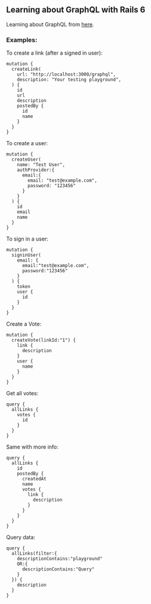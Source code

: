 ## Learning about GraphQL with Rails 6

Learning about GraphQL from [here](https://www.howtographql.com/graphql-ruby/1-getting-started/).

### Examples:

To create a link (after a signed in user):

```
mutation {
  createLink(
    url: "http://localhost:3000/graphql",
    description: "Your testing playground",
  ) {
    id
    url
    description
    postedBy {
      id
      name
    }
  }
}
```

To create a user:

```
mutation {
  createUser(
    name: "Test User",
    authProvider:{
      email:{
        email: "test@example.com",
        password: "123456"
      }
    }
  ) {
    id
    email
    name
  }
}
```

To sign in a user:

```
mutation {
  signinUser(
    email: {
      email:"test@example.com",
      password:"123456"
    }
  ) {
    token
    user {
      id
    }
  }
}
```

Create a Vote:

```
mutation {
  createVote(linkId:"1") {
    link {
      description
    }
    user {
      name
    }
  }
}
```

Get all votes:

```
query {
  allLinks {
    votes {
      id
    }
  }
}
```

Same with more info:

```
query {
  allLinks {
    id
    postedBy {
      createdAt
      name
      votes {
        link {
          description
        }
      }
    }
  }
}
```

Query data:

```
query {
  allLinks(filter:{
    descriptionContains:"playground"
    OR:{
      descriptionContains:"Query"
    }
  }) {
    description
  }
}
```
